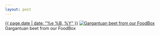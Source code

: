 ```yaml
---
layout: post
---
```


<p>
  <time><a href="/428">{{ page.date | date: "%e %B, %Y" }}</a></time>
  <a href="/428"><img src="{{ site.assets_url }}/428-480.jpg" srcset="{{ site.assets_url }}/428-960.jpg 960w, {{ site.assets_url }}/428-720.jpg 720w, {{ site.assets_url }}/428-480.jpg 480w, {{ site.assets_url }}/428-240.jpg 240w" sizes="(min-width: 700px) 50vw, calc(100vw - 2rem)" alt="Gargantuan beet from our FoodBox" /></a>
  <span>Gargantuan beet from our FoodBox</span>
</p>
